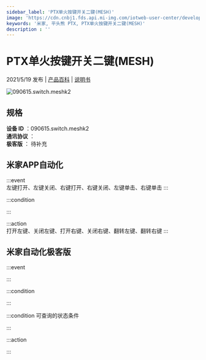 ```yaml
---
sidebar_label: 'PTX单火按键开关二键(MESH)'
image: 'https://cdn.cnbj1.fds.api.mi-img.com/iotweb-user-center/developer_1679047808917CYRGvba1.png?GalaxyAccessKeyId=AKVGLQWBOVIRQ3XLEW&Expires=9223372036854775807&Signature=IzsjX8a4EAvQyCQ+17vnMx2Bh2o='
keywords: '米家, 平头熊 PTX, PTX单火按键开关二键(MESH)'
description : ''
---
```

# PTX单火按键开关二键(MESH)

2021/5/19 发布 | [产品百科](https://home.mi.com/webapp/content/baike/product/index.html?model=090615.switch.meshk2/) | [说明书](https://home.mi.com/views/introduction.html?model=090615.switch.meshk2&region=cn)

![090615.switch.meshk2](https://cdn.cnbj1.fds.api.mi-img.com/iotweb-user-center/developer_1679047808917CYRGvba1.png?GalaxyAccessKeyId=AKVGLQWBOVIRQ3XLEW&Expires=9223372036854775807&Signature=IzsjX8a4EAvQyCQ+17vnMx2Bh2o=)

## 规格  
> 
**设备 ID** ：090615.switch.meshk2  
**通讯协议** ：  
**极客版**  ： 待补充 


## 米家APP自动化  

:::event  
左键打开、左键关闭、右键打开、右键关闭、左键单击、右键单击
:::

:::condition  

:::

:::action   
打开左键、关闭左键、打开右键、关闭右键、翻转左键、翻转右键
:::

## 米家自动化极客版  

:::event  

:::

:::condition  

:::

:::condition 可查询的状态条件  

:::

:::action  

:::

        

